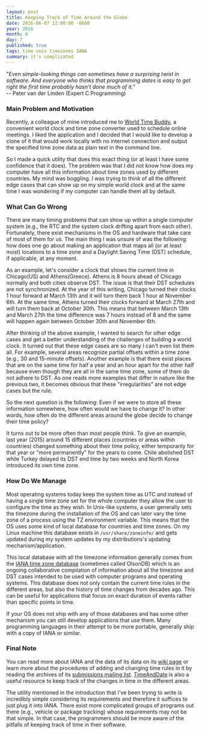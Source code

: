 ```yaml
---
layout: post
title: Keeping Track of Time Around the Globe
date: 2016-06-07 12:00:00 -0600
year: 2016
month: 6
day: 7
published: true
tags: time unix timezones IANA
summary: it's complicated
---
```


"_Even simple-looking things can sometimes have a
surprising twist in software. And everyone who thinks
that programming dates is easy to get right the first
time probably hasn't done much of it._" <br>
-- Peter van der Linden (Expert C Programming)

### Main Problem and Motivation

Recently, a colleague of mine introduced me to [World Time
Buddy](http://www.worldtimebuddy.com/), a convenient world
clock and time zone converter used to schedule online
meetings. I liked the application and I decided that
I would like to develop a clone of it that would work
locally with no internet connection and output the specified
time zone data as plain text in the command line.

So I made a quick utility that does this exact thing
(or at least I have some confidence that it does). The
problem was that I did not know how
does my computer have all this information about time
zones used by different countries. My mind was boggling.
I was trying to think of all the different edge cases that
can show up on my simple world clock and at the same time
I was wondering if my computer can handle them all by
default.

### What Can Go Wrong

There are many timing problems that can show up within
a single computer system (e.g., the RTC and the system
clock drifting apart from each other). Fortunately,
there exist mechanisms in the OS and hardware that
take care of most of them for us. The main thing I was
unsure of was the following: how does one go about making
an application that maps all (or at least most) locations
to a time zone and a Daylight Saving Time (DST) schedule,
if applicable, at any moment.

As an example, let's consider a clock that shows the
current time in Chicago(US) and Athens(Greece). Athens
is 8 hours ahead of Chicago normally and both cities
observe DST. The issue is that their DST schedules
are not synchronized. At the year of this writing, Chicago
turned their clocks 1 hour forward at March 13th  and it will
turn them back 1 hour at November 6th. At the same time,
Athens turned their clocks forward at March 27th and will
turn them back at October 30th. This means that between
March 13th and March 27th the time difference was 7
hours instead of 8 and the same will happen again between
October 30th and November 6th.

After thinking of the above example, I wanted to search
for other edge cases and get a better understanding of
the challenges of building a world clock. It
turned out that these edge cases are so many I can't
even list them all. For example, several areas recognize
partial offsets within a time zone (e.g., 30 and 15-minute
offsets). Another example is that there exist places
that are on the same time for half a year and an hour
apart for the other half because even though they are
all in the same time zone, some of them do not adhere
to DST. As one reads more examples that differ in
nature like the previous two, it becomes obvious
that these "irregularities" are not edge cases but the rule.

So the next question is the following: Even if we
were to store all these information somewhere, how
often would we have to change it? In other words,
how often do the different areas around the globe
decide to change their time policy?

It turns out to be more often than most people think.
To give an example, last year (2015) around 15 different
places (countries or areas within countries) changed
something about their time policy, either temporarily
for that year or "more permanently" for the years to
come. Chile abolished DST while Turkey delayed its DST
end time by two weeks and North Korea introduced its
own time zone.

### How Do We Manage

Most operating systems today keep the system time as
UTC and instead of having a single time zone set for
the whole computer they allow the user to configure
the time as they wish. In Unix-like systems, a user
generally sets the timezone during the installation
of the OS and can later vary the time zone of a
process using the TZ environment variable. This means
that the OS uses some kind of local database for
countries and time zones. On my Linux machine this
database exists in `/usr/share/zoneinfo/` and gets
updated during my system updates by my distributions's
updating mechanism/application.

This local database with all the timezone information
generally comes from the
[IANA time zone database](https://www.iana.org/time-zones)
(sometimes called OlsonDB) which is an ongoing
collaborative compilation of information about all
the timezone and DST cases intended to be used with
computer programs and operating systems. This database
does not only contain the current time rules in the
different areas, but also the history of time changes
from decades ago. This can be useful for applications
that focus on exact duration of events rather than
specific points in time.

If your OS does not ship with any of those
databases and has some other mechanism you can still
develop applications that use them. Many programming
languages in their attempt to be more portable,
generally ship with a copy of IANA or similar.

### Final Note

You can read more about IANA and the data of its data on its
[wiki page](https://en.wikipedia.org/wiki/Tz_database)
or learn more about the procedures of adding and changing
time rules in it by reading the archives of its
[submissions mailing list](http://mm.icann.org/pipermail/tz/).
[TimeAndDate](http://www.timeanddate.com/) is also a
useful resource to keep track of the changes in time
in the different areas.

The utility mentioned in the introduction that I've
been trying to write is incredibly simple considering
its requirements and therefore it suffices to
just plug it into IANA. There exist more complicated
groups of programs out there (e.g., vehicle or package
tracking) whose requirements may not be that simple.
In that case, the programmers should be more aware of
the pitfalls of keeping track of time in their software.

